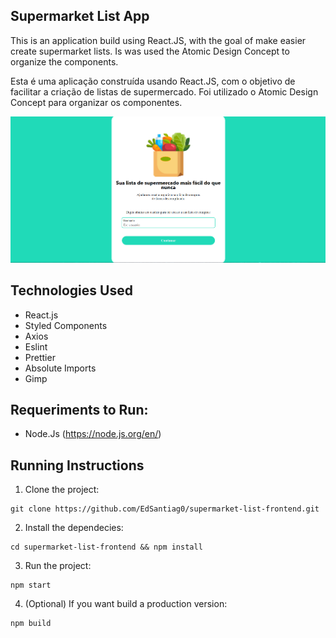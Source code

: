 ## Supermarket List App

This is an application build using React.JS, with the goal of make easier create supermarket lists. Is was used the Atomic Design Concept to organize the components.

Esta é uma aplicação construída usando React.JS, com o objetivo de facilitar a criação de listas de supermercado. Foi utilizado o Atomic Design Concept para organizar os componentes.

<p>
  <img heigth="500" src="https://github.com/EdSantiag0/supermarket-list-frontend/blob/master/public/telainicial-supermarketlist.png"/>
</p>

## Technologies Used

- React.js
- Styled Components
- Axios
- Eslint
- Prettier
- Absolute Imports
- Gimp

## Requeriments to Run:

- Node.Js (https://node.js.org/en/)

## Running Instructions

1. Clone the project:

```
git clone https://github.com/EdSantiag0/supermarket-list-frontend.git

```

2. Install the dependecies:

```
cd supermarket-list-frontend && npm install

```

3. Run the project:

```
npm start

```

4. (Optional) If you want build a production version:

```
npm build
```
